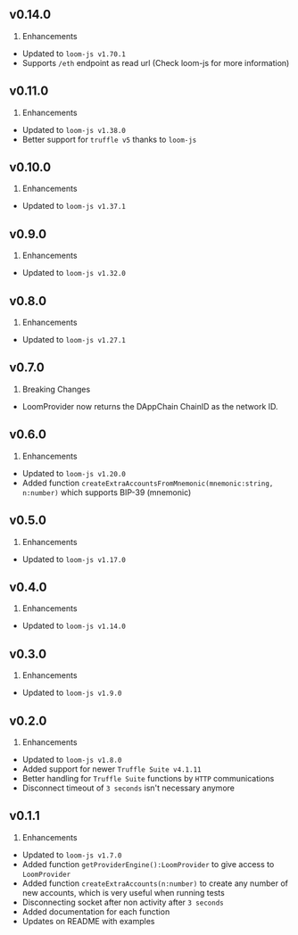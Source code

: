 v0.14.0
---

1. Enhancements

* Updated to `loom-js v1.70.1`
* Supports `/eth` endpoint as read url (Check loom-js for more information)

v0.11.0
---

1. Enhancements

* Updated to `loom-js v1.38.0`
* Better support for `truffle v5` thanks to `loom-js`

v0.10.0
---

1. Enhancements

* Updated to `loom-js v1.37.1`

v0.9.0
---

1. Enhancements

* Updated to `loom-js v1.32.0`

v0.8.0
---

1. Enhancements

* Updated to `loom-js v1.27.1`

v0.7.0
---
1. Breaking Changes

* LoomProvider now returns the DAppChain ChainID as the network ID.

v0.6.0
---

1. Enhancements

* Updated to `loom-js v1.20.0`
* Added function `createExtraAccountsFromMnemonic(mnemonic:string, n:number)` which supports BIP-39 (mnemonic)

v0.5.0
---

1. Enhancements

* Updated to `loom-js v1.17.0`

v0.4.0
---

1. Enhancements

* Updated to `loom-js v1.14.0`

v0.3.0
---

1. Enhancements

* Updated to `loom-js v1.9.0`

v0.2.0
---

1. Enhancements

* Updated to `loom-js v1.8.0`
* Added support for newer `Truffle Suite v4.1.11`
* Better handling for `Truffle Suite` functions by `HTTP` communications
* Disconnect timeout of `3 seconds` isn't necessary anymore

v0.1.1
---

1. Enhancements

* Updated to `loom-js v1.7.0`
* Added function `getProviderEngine():LoomProvider` to give access to `LoomProvider`
* Added function `createExtraAccounts(n:number)` to create any number of new accounts, which is very useful when running tests
* Disconnecting socket after non activity after `3 seconds`
* Added documentation for each function
* Updates on README with examples

